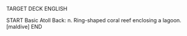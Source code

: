 TARGET DECK
ENGLISH

START
Basic
Atoll
Back: n. Ring-shaped coral reef enclosing a lagoon. [maldive]
END
